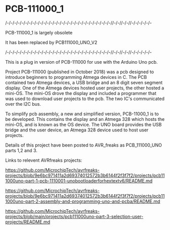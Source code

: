 # PCB-111000_1

/-/-/-/-/-/-/-/-/-/-/-/-/-/-/-/-/-/-/-/-/-/-/-/-/-/-/-/-/-//-/-//-/-//-/-/-/-/-/-

PCB-111000_1 is largely obsolete

It has been replaced by PCB111000_UNO_V2

/-/-/-/-/-/-/-/-/-/-/-/-/-/-/-/-/-/-/-/-/-/-/-/-/-/-/-/-/-//-/-//-/-//-/-/-/-/-/-


This is a plug in version of PCB-111000 for use with the Arduino Uno pcb.

Project PCB-111000 (published in October 2018) was a pcb designed to introduce beginners to programming Atmega devices in C.
The PCB contained two Atmega devices, a USB bridge and an 8 digit seven segment display.
One of the Atmega devices hosted user projects, the other hosted a mini-OS.  The mini-OS drove the display and included a programmer
that was used to download user projects to the pcb. The two IC's communicated over the I2C bus.

To simplify pcb assembly, a new and simplified version, PCB-11000_1 is to be developed.
This contains the display and an Atmega 328 which hosts the mini-OS, and is known as the OS device.
The UNO board provides the USB bridge and the user device, an Atmega 328 device used to host user projects.

Details of this project have been posted to AVR_freaks as PCB_111000_UNO parts 1,2 and 3.

Links to relevent AVRfreaks projects:


https://github.com/MicrochipTech/avrfreaks-projects/blob/9e6bc971411a2d69374012572b3b6144f2f3f7f2/projects/pcb111000uno-part-1-pcb-1110001-unobootloaderforhextextv6/README.md

https://github.com/MicrochipTech/avrfreaks-projects/blob/9e6bc971411a2d69374012572b3b6144f2f3f7f2/projects/pcb111000uno-part-2-assembly-and-programming-uno-and-pcba/README.md

https://github.com/MicrochipTech/avrfreaks-projects/blob/main/projects/pcb111000uno-part-3-selection-user-projects/README.md



